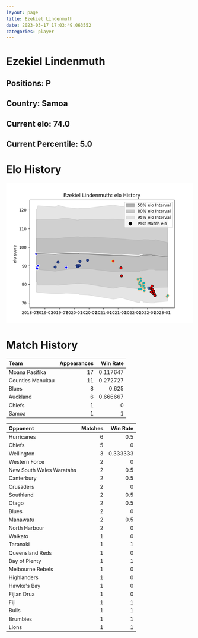 ```yaml
---  
layout: page  
title: Ezekiel Lindenmuth  
date: 2023-03-17 17:03:49.063552  
categories: player  
---
```

# Ezekiel Lindenmuth

## Positions: P

## Country: Samoa

## Current elo: 74.0

## Current Percentile: 5.0

# Elo History


![elo history](history_EzekielLindenmuth.png)
# Match History


| Team             |   Appearances |   Win Rate |
|:-----------------|--------------:|-----------:|
| Moana Pasifika   |            17 |   0.117647 |
| Counties Manukau |            11 |   0.272727 |
| Blues            |             8 |   0.625    |
| Auckland         |             6 |   0.666667 |
| Chiefs           |             1 |   0        |
| Samoa            |             1 |   1        |

| Opponent                 |   Matches |   Win Rate |
|:-------------------------|----------:|-----------:|
| Hurricanes               |         6 |   0.5      |
| Chiefs                   |         5 |   0        |
| Wellington               |         3 |   0.333333 |
| Western Force            |         2 |   0        |
| New South Wales Waratahs |         2 |   0.5      |
| Canterbury               |         2 |   0.5      |
| Crusaders                |         2 |   0        |
| Southland                |         2 |   0.5      |
| Otago                    |         2 |   0.5      |
| Blues                    |         2 |   0        |
| Manawatu                 |         2 |   0.5      |
| North Harbour            |         2 |   0        |
| Waikato                  |         1 |   0        |
| Taranaki                 |         1 |   1        |
| Queensland Reds          |         1 |   0        |
| Bay of Plenty            |         1 |   1        |
| Melbourne Rebels         |         1 |   0        |
| Highlanders              |         1 |   0        |
| Hawke's Bay              |         1 |   0        |
| Fijian Drua              |         1 |   0        |
| Fiji                     |         1 |   1        |
| Bulls                    |         1 |   1        |
| Brumbies                 |         1 |   1        |
| Lions                    |         1 |   1        |